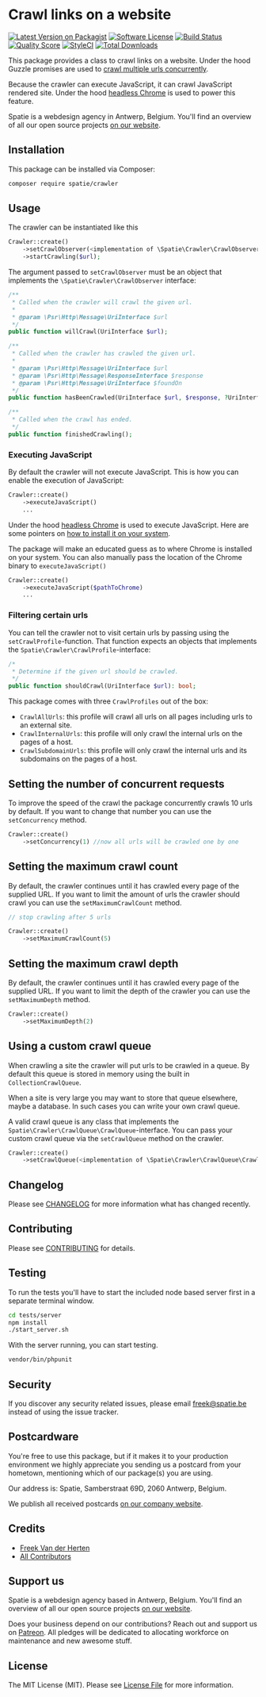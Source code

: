 # Crawl links on a website

[![Latest Version on Packagist](https://img.shields.io/packagist/v/spatie/crawler.svg?style=flat-square)](https://packagist.org/packages/spatie/crawler)
[![Software License](https://img.shields.io/badge/license-MIT-brightgreen.svg?style=flat-square)](LICENSE.md)
[![Build Status](https://img.shields.io/travis/spatie/crawler/master.svg?style=flat-square)](https://travis-ci.org/spatie/crawler)
[![Quality Score](https://img.shields.io/scrutinizer/g/spatie/crawler.svg?style=flat-square)](https://scrutinizer-ci.com/g/spatie/crawler)
[![StyleCI](https://styleci.io/repos/45406338/shield)](https://styleci.io/repos/45406338)
[![Total Downloads](https://img.shields.io/packagist/dt/spatie/crawler.svg?style=flat-square)](https://packagist.org/packages/spatie/crawler)

This package provides a class to crawl links on a website. Under the hood Guzzle promises are used to [crawl multiple urls concurrently](http://docs.guzzlephp.org/en/latest/quickstart.html?highlight=pool#concurrent-requests).

Because the crawler can execute JavaScript, it can crawl JavaScript rendered site. Under the hood [headless Chrome](https://github.com/spatie/browsershot) is used to power this feature.

Spatie is a webdesign agency in Antwerp, Belgium. You'll find an overview of all our open source projects [on our website](https://spatie.be/opensource).

## Installation

This package can be installed via Composer:

``` bash
composer require spatie/crawler
```

## Usage

The crawler can be instantiated like this

```php
Crawler::create()
    ->setCrawlObserver(<implementation of \Spatie\Crawler\CrawlObserver>)
    ->startCrawling($url);
```

The argument passed to `setCrawlObserver` must be an object that implements the `\Spatie\Crawler\CrawlObserver` interface:

```php
/**
 * Called when the crawler will crawl the given url.
 *
 * @param \Psr\Http\Message\UriInterface $url
 */
public function willCrawl(UriInterface $url);

/**
 * Called when the crawler has crawled the given url.
 *
 * @param \Psr\Http\Message\UriInterface $url
 * @param \Psr\Http\Message\ResponseInterface $response
 * @param \Psr\Http\Message\UriInterface $foundOn
 */
public function hasBeenCrawled(UriInterface $url, $response, ?UriInterface $foundOn = null);

/**
 * Called when the crawl has ended.
 */
public function finishedCrawling();
``` 

### Executing JavaScript

By default the crawler will not execute JavaScript. This is how you can enable the execution of JavaScript:

```php
Crawler::create()
    ->executeJavaScript()
    ...
```

Under the hood [headless Chrome](https://github.com/spatie/browsershot) is used to execute JavaScript. Here are some pointers on [how to install it on your system](https://github.com/spatie/browsershot#requirements).

The package will make an educated guess as to where Chrome is installed on your system. You can also manually pass the location of the Chrome binary to  `executeJavaScript()`

```php
Crawler::create()
    ->executeJavaScript($pathToChrome)
    ...
```

### Filtering certain urls

You can tell the crawler not to visit certain urls by passing using the `setCrawlProfile`-function. That function expects
an objects that implements the `Spatie\Crawler\CrawlProfile`-interface:

```php
/*
 * Determine if the given url should be crawled.
 */
public function shouldCrawl(UriInterface $url): bool;
```

This package comes with three `CrawlProfiles` out of the box:

- `CrawlAllUrls`: this profile will crawl all urls on all pages including urls to an external site. 
- `CrawlInternalUrls`: this profile will only crawl the internal urls on the pages of a host.
- `CrawlSubdomainUrls`: this profile will only crawl the internal urls and its subdomains on the pages of a host.

## Setting the number of concurrent requests

To improve the speed of the crawl the package concurrently crawls 10 urls by default. If you want to change that number you can use the `setConcurrency` method.

```php
Crawler::create()
    ->setConcurrency(1) //now all urls will be crawled one by one
```

## Setting the maximum crawl count

By default, the crawler continues until it has crawled every page of the supplied URL. If you want to limit the amount of urls the crawler should crawl you can use the `setMaximumCrawlCount` method.

```php
// stop crawling after 5 urls

Crawler::create()
    ->setMaximumCrawlCount(5) 
```

## Setting the maximum crawl depth

By default, the crawler continues until it has crawled every page of the supplied URL. If you want to limit the depth of the crawler you can use the `setMaximumDepth` method.

```php
Crawler::create()
    ->setMaximumDepth(2) 
```

## Using a custom crawl queue 

When crawling a site the crawler will put urls to be crawled in a queue. By default this queue is stored in memory using the built in `CollectionCrawlQueue`. 

When a site is very large you may want to store that queue elsewhere, maybe a database. In such cases you can write your own crawl queue. 

A valid crawl queue is any class that implements the `Spatie\Crawler\CrawlQueue\CrawlQueue`-interface. You can pass your custom crawl queue via the `setCrawlQueue` method on the crawler. 

```php
Crawler::create()
    ->setCrawlQueue(<implementation of \Spatie\Crawler\CrawlQueue\CrawlQueue>) 
```
    
## Changelog

Please see [CHANGELOG](CHANGELOG.md) for more information what has changed recently.

## Contributing

Please see [CONTRIBUTING](CONTRIBUTING.md) for details.

## Testing

To run the tests you'll have to start the included node based server first in a separate terminal window.

```bash
cd tests/server
npm install
./start_server.sh
```

With the server running, you can start testing.
```bash
vendor/bin/phpunit
```

## Security

If you discover any security related issues, please email freek@spatie.be instead of using the issue tracker.

## Postcardware

You're free to use this package, but if it makes it to your production environment we highly appreciate you sending us a postcard from your hometown, mentioning which of our package(s) you are using.

Our address is: Spatie, Samberstraat 69D, 2060 Antwerp, Belgium.

We publish all received postcards [on our company website](https://spatie.be/en/opensource/postcards).

## Credits

- [Freek Van der Herten](https://github.com/freekmurze)
- [All Contributors](../../contributors)

## Support us

Spatie is a webdesign agency based in Antwerp, Belgium. You'll find an overview of all our open source projects [on our website](https://spatie.be/opensource).

Does your business depend on our contributions? Reach out and support us on [Patreon](https://www.patreon.com/spatie). 
All pledges will be dedicated to allocating workforce on maintenance and new awesome stuff.

## License

The MIT License (MIT). Please see [License File](LICENSE.md) for more information.
